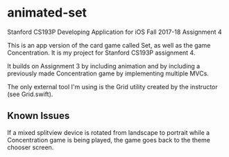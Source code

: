 # animated-set
Stanford CS193P Developing Application for iOS Fall 2017-18 Assignment 4

This is an app version of the card game called Set, as well as the game Concentration. It is my project for Stanford CS193P assignment 4.

It builds on Assignment 3 by including animation and by including a previously made Concentration game by implementing multiple MVCs.

The only external tool I'm using is the Grid utility created by the instructor (see Grid.swift).

## Known Issues

If a mixed splitview device is rotated from landscape to portrait while a Concentration game is being played, the game goes back to the theme chooser screen.
